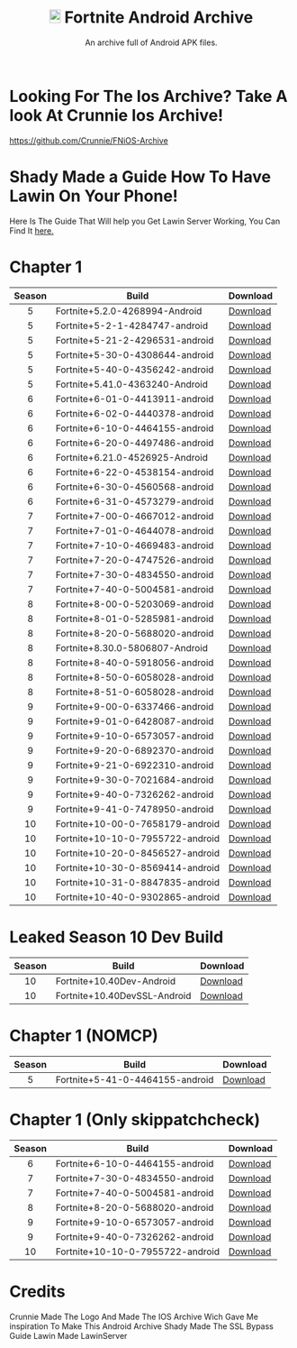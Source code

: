 
<div align=center>

# <img src="https://cdn.discordapp.com/attachments/853780763538751498/954086768284672072/38002.png" alt="Android Logo" width="20" height="24"> Fortnite Android Archive
An archive full of Android APK files.

</div>
<br>

# Looking For The Ios Archive? Take A look At Crunnie Ios Archive!
https://github.com/Crunnie/FNiOS-Archive

# Shady Made a Guide How To Have Lawin On Your Phone!
Here Is The Guide That Will help you Get Lawin Server Working, You Can Find It [here.](https://discord.gg/cpRZq2ETC8)

# Chapter 1

| Season | Build | Download | 
| :---: | ----------- | ----------- | 
| 5 | Fortnite+5.2.0-4268994-Android | [Download](https://drive.google.com/file/d/1BoLxohiTEkTKG40TXPQ3iEG-oFWnPybg/view?usp=sharing) |
| 5 | Fortnite+5-2-1-4284747-android | [Download](https://drive.google.com/file/d/1Jtk9xiuDI03bMU5QPIsv5ab3XIRGZYcl/view?usp=sharing) |
| 5 | Fortnite+5-21-2-4296531-android | [Download](https://drive.google.com/file/d/1dDswjaTG08uCPMF2Y8Y6d_VbJTkmAqM5/view?usp=sharing) |
| 5 | Fortnite+5-30-0-4308644-android | [Download](https://drive.google.com/file/d/1Y611jmk7qjqsfAjD1J2UD0m4joRGw95L/view?usp=sharing) |
| 5 | Fortnite+5-40-0-4356242-android | [Download](https://drive.google.com/file/d/1Z0NgmFmSln26dkLjRDvnR8-1aU-Crrcr/view?usp=sharing) |
| 5 | Fortnite+5.41.0-4363240-Android | [Download](https://drive.google.com/file/d/1WyMVLXAY-lLmCSYnF3XWyEy8Wn1pHRTv/view?usp=sharing) |
| 6 | Fortnite+6-01-0-4413911-android | [Download](https://drive.google.com/file/d/1baUzQ28t1rFnD8qS8DC-0f4fxxgz0vF8/view?usp=sharing) |
| 6 | Fortnite+6-02-0-4440378-android | [Download](https://drive.google.com/file/d/1P8icAlIWBuRYzSvHkfS_XFvh2qrVgad3/view?usp=sharing) |
| 6 | Fortnite+6-10-0-4464155-android | [Download](https://drive.google.com/file/d/1pOSoFfzGjz8e_cVkz3pQH1Bhcp7AdkJZ/view?usp=sharing) |
| 6 | Fortnite+6-20-0-4497486-android | [Download](https://drive.google.com/file/d/17gSjgSI5Rq9x-EIboClBAoJ8Of7Ycf-Y/view?usp=sharing) |
| 6 | Fortnite+6.21.0-4526925-Android | [Download](https://drive.google.com/file/d/1WKOYyAVO9wmRqxHSLmZQuQmwiW9rlQWf/view?usp=sharing) |
| 6 | Fortnite+6-22-0-4538154-android | [Download](https://drive.google.com/file/d/1UQsYUDLuDefKEzL7E0xM4y66axsfl8sD/view?usp=sharing) |
| 6 | Fortnite+6-30-0-4560568-android | [Download](https://drive.google.com/file/d/1roUZ1jqTHN3k-c95B-Cu2np6PVvULyrD/view?usp=sharing) |
| 6 | Fortnite+6-31-0-4573279-android | [Download](https://drive.google.com/file/d/1yftsjmKdHtWwFGy5swpISz4zdCK2AdK8/view?usp=sharing) |
| 7 | Fortnite+7-00-0-4667012-android | [Download](https://drive.google.com/file/d/1hgPjA9pvIuvNLILXmdncIH1Cd1b5_uGg/view?usp=sharing) |
| 7 | Fortnite+7-01-0-4644078-android | [Download](https://drive.google.com/file/d/1JMz24WhEQWrXFbY2NKiJcd7nJfSzoG7o/view?usp=sharing) |
| 7 | Fortnite+7-10-0-4669483-android | [Download](https://drive.google.com/file/d/1ojBQHTV4GIbQ396pXfWXBmmdx6BrgpqR/view?usp=sharing) |
| 7 | Fortnite+7-20-0-4747526-android | [Download](https://drive.google.com/file/d/1J8HhiihAeUY_DSnT0D-GK6EQhI-4OtU2/view?usp=sharing) |
| 7 | Fortnite+7-30-0-4834550-android | [Download](https://drive.google.com/file/d/1LZuglwPFDDEw4N-kiKScIzLC-PPplgMP/view?usp=sharing) |
| 7 | Fortnite+7-40-0-5004581-android | [Download](https://drive.google.com/file/d/1X5MUCnxQRhTnsBnPgdf7yrnpdeTtUd7Y/view?usp=sharing) |
| 8 | Fortnite+8-00-0-5203069-android | [Download](https://drive.google.com/file/d/1uMNZrqdiCp2qJN1jVL8VRBzvacxlbicx/view?usp=sharing) |
| 8 | Fortnite+8-01-0-5285981-android | [Download](https://drive.google.com/file/d/18ImY5SiF1t3QiD1nynR1LnCTjyXqAS8I/view?usp=sharing) |
| 8 | Fortnite+8-20-0-5688020-android | [Download](https://drive.google.com/file/d/15d8e2sRoytCoiqPu0-VuB3w9fwqKa_lW/view?usp=sharing) |
| 8 | Fortnite+8.30.0-5806807-Android | [Download](https://drive.google.com/file/d/11QYfY0id2-A1KIqyICVLcklZNqMPUWkl/view?usp=sharing) |
| 8 | Fortnite+8-40-0-5918056-android | [Download](https://drive.google.com/file/d/1nus4dCwJWMquvB_5wi514n0Qi5pgkH1N/view?usp=sharing) |
| 8 | Fortnite+8-50-0-6058028-android | [Download](https://drive.google.com/file/d/1BRqxwvMY0_09MCJavf5wBnULIF9zmUbm/view?usp=sharing) |
| 8 | Fortnite+8-51-0-6058028-android | [Download](https://drive.google.com/file/d/1U8F6s3_9sT-IgCT_dnba39P2T07C4VD9/view?usp=sharing) |
| 9 | Fortnite+9-00-0-6337466-android | [Download](https://drive.google.com/file/d/1Nsygu4htNK9OBuEXPAaKIL3LX3K6RGjL/view?usp=sharing) |
| 9 | Fortnite+9-01-0-6428087-android | [Download](https://drive.google.com/file/d/1kDMDzoukDjogrDp7KW9Jyhqi9cV03JQI/view?usp=sharing) |
| 9 | Fortnite+9-10-0-6573057-android | [Download](https://drive.google.com/file/d/1b0T7M5ZBYhPGwtl5y-61BuMAEZ3F0qt3/view?usp=sharing) |
| 9 | Fortnite+9-20-0-6892370-android | [Download](https://drive.google.com/file/d/1F40yd5sRdvqgoegNnecCl7XQIGsXwn0h/view?usp=sharing) |
| 9 | Fortnite+9-21-0-6922310-android | [Download](https://drive.google.com/file/d/1Vetbn-E1f5HP0BRYCXDnZcHIkkBX22Wh/view?usp=sharing) |
| 9 | Fortnite+9-30-0-7021684-android | [Download](https://drive.google.com/file/d/1I8u9R6OIPH6NrlFSlScA5vKCOeDyYQIk/view?usp=sharing) |
| 9 | Fortnite+9-40-0-7326262-android | [Download](https://drive.google.com/file/d/1mQff8Bm6vpPVSlr-lR5DUz38l77oNozP/view?usp=sharing) |
| 9 | Fortnite+9-41-0-7478950-android | [Download](https://drive.google.com/file/d/1IGZvC83-1px2RjxsYG0Io4b2Wks8fj2E/view?usp=sharing) |
| 10 | Fortnite+10-00-0-7658179-android | [Download](https://drive.google.com/file/d/149ga01Q_tLfJ5QSf8zWRRtdcrA0ZkQk7/view?usp=sharing) |
| 10 | Fortnite+10-10-0-7955722-android | [Download](https://drive.google.com/file/d/1RpH9qaIJDUkMYXTSmnNCKLc9-4N1Ud-p/view?usp=sharing) |
| 10 | Fortnite+10-20-0-8456527-android | [Download](https://drive.google.com/file/d/1BH1QKKqsfk_IznQ2gKe2K--gBBaaxR9x/view?usp=sharing) |
| 10 | Fortnite+10-30-0-8569414-android | [Download](https://drive.google.com/file/d/1rHgJ4AM8uI0Dw4GKaLEQFQYrrwEKS_HA/view?usp=sharing) |
| 10 | Fortnite+10-31-0-8847835-android | [Download](https://drive.google.com/file/d/1hllsBr5tUZkU5VhoeTyAAR0I6EaKTlQt/view?usp=sharing) |
| 10 | Fortnite+10-40-0-9302865-android | [Download](https://drive.google.com/file/d/1BKNfOrLra9jo1t4R3cYLFPOtdL4ZOyI6/view?usp=sharing) |

# Leaked Season 10 Dev Build
| Season | Build | Download | 
| :---: | ----------- | ----------- | 
| 10 | Fortnite+10.40Dev-Android | [Download](https://cdn.discordapp.com/attachments/784567894347743252/849038005611397120/Fortnite_10.40.apk) |
| 10 | Fortnite+10.40DevSSL-Android |[Download](https://cdn.discordapp.com/attachments/784567894347743252/849416302803812372/Fortnite_10.40_DEVBUILD_No_SSL_Pinning_TEST2.apk) |


# Chapter 1 (NOMCP)

| Season | Build | Download | 
| :---: | ----------- | ----------- | 
| 5 | Fortnite+5-41-0-4464155-android | [Download](https://drive.google.com/file/d/1PsyGQR0HNAAecupuR9bEH5DPAGxDpuvo/view?usp=drivesdk) |



# Chapter 1 (Only skippatchcheck)

| Season | Build | Download | 
| :---: | ----------- | ----------- | 
| 6 | Fortnite+6-10-0-4464155-android | [Download](https://drive.google.com/file/d/1h5I8WkBzhowaqy2AC_0bePKxTZHcyfH3/view?usp=sharing) |
| 7 | Fortnite+7-30-0-4834550-android | [Download](https://drive.google.com/file/d/1owSXQaE5pN_D0wxvG5LDVlh7mZXe3BMH/view?usp=sharing) |
| 7 | Fortnite+7-40-0-5004581-android | [Download](https://drive.google.com/file/d/1gpFPCTyj7q-CiUe5st24ARmEfAWi8ynT/view?usp=sharing) |
| 8 | Fortnite+8-20-0-5688020-android | [Download](https://drive.google.com/file/d/1ow5aj4Q4JxoceZ0sClEzy0zWgMMyZeEg/view?usp=sharing) |
| 9 | Fortnite+9-10-0-6573057-android | [Download](https://drive.google.com/file/d/1owFEf4H37rBe3Q5I-k2qU3peWT-TD95R/view?usp=sharing) |
| 9 | Fortnite+9-40-0-7326262-android | [Download](https://drive.google.com/file/d/1gc87G9ehD1i0offVW77U8QSPf9ZYFgdt/view?usp=sharing) |
| 10 | Fortnite+10-10-0-7955722-android | [Download](https://drive.google.com/file/d/1or0ym6W1B7A1bdpqkPIApDPutuk8KxvS/view?usp=sharing) |

# Credits
Crunnie Made The Logo And Made The IOS Archive Wich Gave Me inspiration To Make This Android Archive
Shady Made The SSL Bypass Guide
Lawin Made LawinServer
